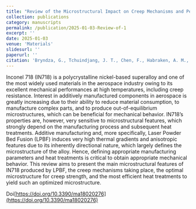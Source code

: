 ```yaml
---
title: "Review of the Microstructural Impact on Creep Mechanisms and Performance for Laser Powder Bed Fusion Inconel 718"
collection: publications
category: manuscripts
permalink: /publication/2025-01-03-Review-of-1
excerpt: ''
date: 2025-01-03
venue: 'Materials'
slidesurl: ''
paperurl: ''
citation: 'Bryndza, G., Tchuindjang, J. T., Chen, F., Habraken, A. M., Sepúlveda, H., Tuninetti, V., ... & Duchêne, L. (2025). Review of the Microstructural Impact on Creep Mechanisms and Performance for Laser Powder Bed Fusion Inconel 718. Materials, 18(2), 276.'
---
```


Inconel 718 (IN718) is a polycrystalline nickel-based superalloy and one of the most widely used materials in the aerospace industry owing to its excellent mechanical performances at high temperatures, including creep resistance. Interest in additively manufactured components in aerospace is greatly increasing due to their ability to reduce material consumption, to manufacture complex parts, and to produce out-of-equilibrium microstructures, which can be beneficial for mechanical behavior. IN718’s properties are, however, very sensitive to microstructural features, which strongly depend on the manufacturing process and subsequent heat treatments. Additive manufacturing and, more specifically, Laser Powder Bed Fusion (LPBF) induces very high thermal gradients and anisotropic features due to its inherently directional nature, which largely defines the microstructure of the alloy. Hence, defining appropriate manufacturing parameters and heat treatments is critical to obtain appropriate mechanical behavior. This review aims to present the main microstructural features of IN718 produced by LPBF, the creep mechanisms taking place, the optimal microstructure for creep strength, and the most efficient heat treatments to yield such an optimized microstructure.

Doi[https://doi.org/10.3390/ma18020276](https://doi.org/10.3390/ma18020276)
